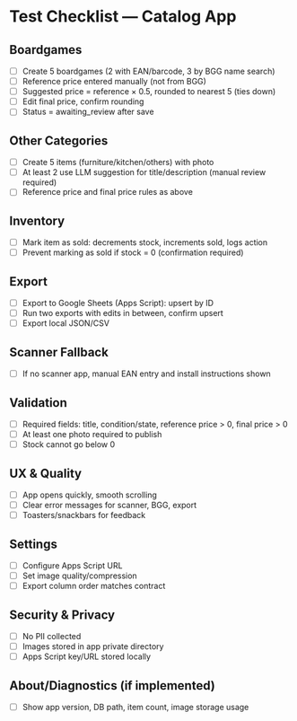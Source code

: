 # Test Checklist — Catalog App

## Boardgames
- [ ] Create 5 boardgames (2 with EAN/barcode, 3 by BGG name search)
- [ ] Reference price entered manually (not from BGG)
- [ ] Suggested price = reference × 0.5, rounded to nearest 5 (ties down)
- [ ] Edit final price, confirm rounding
- [ ] Status = awaiting_review after save

## Other Categories
- [ ] Create 5 items (furniture/kitchen/others) with photo
- [ ] At least 2 use LLM suggestion for title/description (manual review required)
- [ ] Reference price and final price rules as above

## Inventory
- [ ] Mark item as sold: decrements stock, increments sold, logs action
- [ ] Prevent marking as sold if stock = 0 (confirmation required)

## Export
- [ ] Export to Google Sheets (Apps Script): upsert by ID
- [ ] Run two exports with edits in between, confirm upsert
- [ ] Export local JSON/CSV

## Scanner Fallback
- [ ] If no scanner app, manual EAN entry and install instructions shown

## Validation
- [ ] Required fields: title, condition/state, reference price > 0, final price > 0
- [ ] At least one photo required to publish
- [ ] Stock cannot go below 0

## UX & Quality
- [ ] App opens quickly, smooth scrolling
- [ ] Clear error messages for scanner, BGG, export
- [ ] Toasters/snackbars for feedback

## Settings
- [ ] Configure Apps Script URL
- [ ] Set image quality/compression
- [ ] Export column order matches contract

## Security & Privacy
- [ ] No PII collected
- [ ] Images stored in app private directory
- [ ] Apps Script key/URL stored locally

## About/Diagnostics (if implemented)
- [ ] Show app version, DB path, item count, image storage usage
